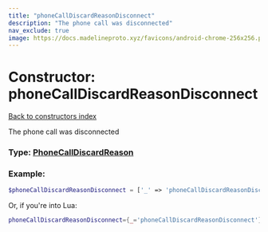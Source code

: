 ```yaml
---
title: "phoneCallDiscardReasonDisconnect"
description: "The phone call was disconnected"
nav_exclude: true
image: https://docs.madelineproto.xyz/favicons/android-chrome-256x256.png
---
```

# Constructor: phoneCallDiscardReasonDisconnect  
[Back to constructors index](index.md)



The phone call was disconnected




### Type: [PhoneCallDiscardReason](../types/PhoneCallDiscardReason.md)


### Example:

```php
$phoneCallDiscardReasonDisconnect = ['_' => 'phoneCallDiscardReasonDisconnect'];
```  


Or, if you're into Lua:

```lua
phoneCallDiscardReasonDisconnect={_='phoneCallDiscardReasonDisconnect'}

```


